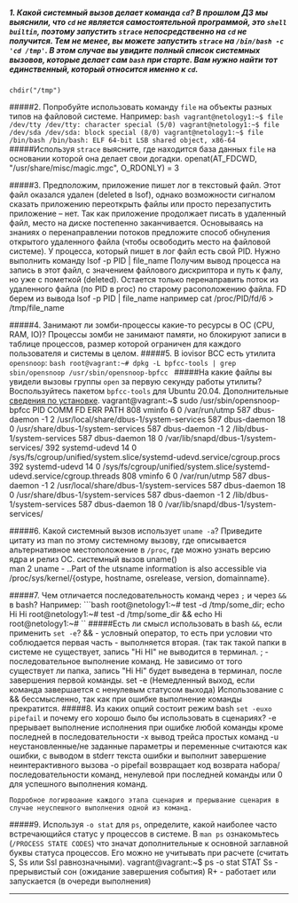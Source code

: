##### 1. Какой системный вызов делает команда `cd`? В прошлом ДЗ мы выяснили, что `cd` не является самостоятельной  программой, это `shell builtin`, поэтому запустить `strace` непосредственно на `cd` не получится. Тем не менее, вы можете запустить `strace` на `/bin/bash -c 'cd /tmp'`. В этом случае вы увидите полный список системных вызовов, которые делает сам `bash` при старте. Вам нужно найти тот единственный, который относится именно к `cd`.
    chdir("/tmp")

#####2. Попробуйте использовать команду `file` на объекты разных типов на файловой системе. Например:
    ```bash
    vagrant@netology1:~$ file /dev/tty
    /dev/tty: character special (5/0)
    vagrant@netology1:~$ file /dev/sda
    /dev/sda: block special (8/0)
    vagrant@netology1:~$ file /bin/bash
    /bin/bash: ELF 64-bit LSB shared object, x86-64
    ```
#####Используя `strace` выясните, где находится база данных `file` на основании которой она делает свои догадки.
    openat(AT_FDCWD, "/usr/share/misc/magic.mgc", O_RDONLY) = 3
    
#####3. Предположим, приложение пишет лог в текстовый файл. Этот файл оказался удален (deleted в lsof), однако возможности сигналом сказать приложению переоткрыть файлы или просто перезапустить приложение – нет. Так как приложение продолжает писать в удаленный файл, место на диске постепенно заканчивается. Основываясь на знаниях о перенаправлении потоков предложите способ обнуления открытого удаленного файла (чтобы освободить место на файловой системе).
    У процесса, который пишет в лог файл есть свой PID. Нужно выполнить команду lsof -p PID | file_name 
    Получим вывод процесса на запись в этот файл, с значением файлового дискриптора и путь к фалу, но уже с пометкой (deleted).
    Остается только перенаправить поток из удаленного файла (по PID в proc) по старому расоположению файла. FD берем из вывода lsof -p PID | file_name 
    например cat /proc/PID/fd/6 > /tmp/file_name
    
#####4. Занимают ли зомби-процессы какие-то ресурсы в ОС (CPU, RAM, IO)?
    Процессы зомби не занимают памяти, но блокируют записи в таблице процессов, размер которой ограничен для каждого пользователя и системы в целом.
#####5. В iovisor BCC есть утилита `opensnoop`:
    ```bash
    root@vagrant:~# dpkg -L bpfcc-tools | grep sbin/opensnoop
    /usr/sbin/opensnoop-bpfcc
    ```
#####На какие файлы вы увидели вызовы группы `open` за первую секунду работы утилиты? Воспользуйтесь пакетом `bpfcc-tools` для Ubuntu 20.04. Дополнительные [сведения по установке](https://github.com/iovisor/bcc/blob/master/INSTALL.md).
    vagrant@vagrant:~$ sudo /usr/sbin/opensnoop-bpfcc
    PID    COMM               FD ERR PATH
    808    vminfo              6   0 /var/run/utmp
    587    dbus-daemon        -1   2 /usr/local/share/dbus-1/system-services
    587    dbus-daemon        18   0 /usr/share/dbus-1/system-services
    587    dbus-daemon        -1   2 /lib/dbus-1/system-services
    587    dbus-daemon        18   0 /var/lib/snapd/dbus-1/system-services/
    392    systemd-udevd      14   0 /sys/fs/cgroup/unified/system.slice/systemd-udevd.service/cgroup.procs
    392    systemd-udevd      14   0 /sys/fs/cgroup/unified/system.slice/systemd-udevd.service/cgroup.threads
    808    vminfo              6   0 /var/run/utmp
    587    dbus-daemon        -1   2 /usr/local/share/dbus-1/system-services
    587    dbus-daemon        18   0 /usr/share/dbus-1/system-services
    587    dbus-daemon        -1   2 /lib/dbus-1/system-services
    587    dbus-daemon        18   0 /var/lib/snapd/dbus-1/system-services/
    
#####6. Какой системный вызов использует `uname -a`? Приведите цитату из man по этому системному вызову, где описывается альтернативное местоположение в `/proc`, где можно узнать версию ядра и релиз ОС.
    системный вызов uname()    
    man 2 uname - ..Part of the utsname information is also accessible via /proc/sys/kernel/{ostype, hostname, osrelease, version,
       domainname}.
    
#####7. Чем отличается последовательность команд через `;` и через `&&` в bash? Например:
    ```bash
    root@netology1:~# test -d /tmp/some_dir; echo Hi
    Hi
    root@netology1:~# test -d /tmp/some_dir && echo Hi
    root@netology1:~#
    ``
#####Есть ли смысл использовать в bash `&&`, если применить `set -e`?
    && - условный оператор, то есть при условии что соблюдается первая часть - выполняется вторая. (так так такой папки в системе не существует, запись "Hi HI" не выводится в терминал.
    ; - последовательное выполнение команд. Не зависимо от того существует ли папка, запись "Hi Hi" будет выведена в терминал, после завершения первой команды.
    set -e (Немедленный выход, если команда завершается с ненулевым статусом выхода) Использование с && бессмысленно, так как при ошибке выполнение команды прекратится.
#####8. Из каких опций состоит режим bash `set -euxo pipefail` и почему его хорошо было бы использовать в сценариях?
    -e прерывает выполнение исполнения при ошибке любой команды кроме последней в последовательности 
    -x вывод трейса простых команд 
    -u неустановленные/не заданные параметры и переменные считаются как ошибки, с выводом в stderr текста ошибки и выполнит завершение неинтерактивного вызова
    -o pipefail возвращает код возврата набора/последовательности команд, ненулевой при последней команды или 0 для успешного выполнения команд.

    Подробное логирвоание каждого этапа сценария и прерывание сценария в случае неуспешного выполнения одной из команд.

#####9. Используя `-o stat` для `ps`, определите, какой наиболее часто встречающийся статус у процессов в системе. В `man ps` ознакомьтесь (`/PROCESS STATE CODES`) что значат дополнительные к основной заглавной буквы статуса процессов. Его можно не учитывать при расчете (считать S, Ss или Ssl равнозначными).
    vagrant@vagrant:~$ ps -o stat
    STAT
    Ss - прерывистый сон (ожидание завершения события)
    R+ - работает или запускается (в очереди выполнения)
 
    
 
 ---
